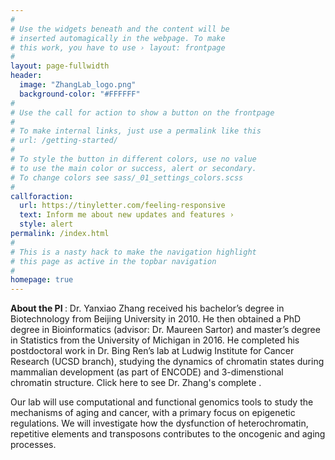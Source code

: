 ```yaml
---
#
# Use the widgets beneath and the content will be
# inserted automagically in the webpage. To make
# this work, you have to use › layout: frontpage
#
layout: page-fullwidth
header:
  image: "ZhangLab_logo.png"
  background-color: "#FFFFFF"
#
# Use the call for action to show a button on the frontpage
#
# To make internal links, just use a permalink like this
# url: /getting-started/
#
# To style the button in different colors, use no value
# to use the main color or success, alert or secondary.
# To change colors see sass/_01_settings_colors.scss
#
callforaction:
  url: https://tinyletter.com/feeling-responsive
  text: Inform me about new updates and features ›
  style: alert
permalink: /index.html
#
# This is a nasty hack to make the navigation highlight
# this page as active in the topbar navigation
#
homepage: true
---
```

<b> About the PI </b>: Dr. Yanxiao Zhang received his bachelor’s degree in Biotechnology from Beijing University in 2010. He then obtained a PhD degree in Bioinformatics (advisor: Dr. Maureen Sartor) and master’s degree in Statistics from the University of Michigan in 2016. He completed his postdoctoral work in Dr. Bing Ren’s lab at Ludwig Institute for Cancer Research (UCSD branch), studying the dynamics of chromatin states during mammalian development (as part of ENCODE) and 3-dimenstional chromatin structure. Click here to see Dr. Zhang's complete <a href="{{site.url}}/{{site.baseurl}}/assets/img/YanxiaoZhang_CV.pdf"> </a>.

Our lab will use computational and functional genomics tools to study the mechanisms of aging and cancer, with a primary focus on epigenetic regulations. We will investigate how the dysfunction of heterochromatin, repetitive elements and transposons contributes to the oncogenic and aging processes. 

